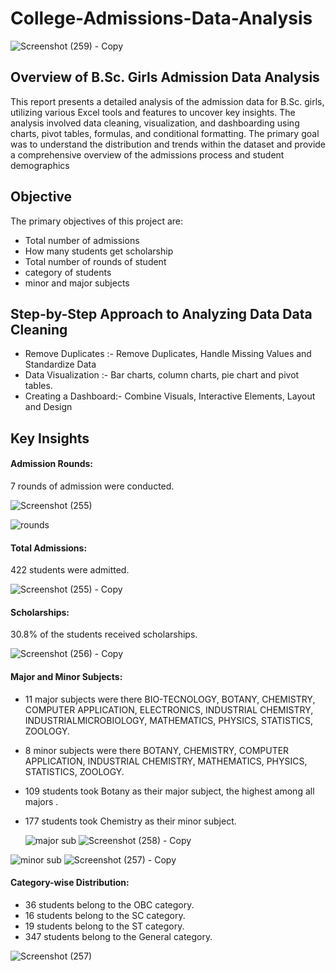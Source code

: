 # College-Admissions-Data-Analysis

![Screenshot (259) - Copy](https://github.com/anjali-thawani/IPL-data-analysis/assets/168136647/6708d736-dcd6-4926-906c-6d4715fe1a78)

## Overview of B.Sc. Girls Admission Data Analysis

This report presents a detailed analysis of the admission data for B.Sc. girls, utilizing various Excel tools and features to uncover key insights. The analysis involved data cleaning, visualization, and dashboarding using charts, pivot tables, formulas, and conditional formatting. The primary goal was to understand the distribution and trends within the dataset and provide a comprehensive overview of the admissions process and student demographics

## Objective

The primary objectives of this project are:
- Total number of admissions
- How many students get scholarship
- Total number of rounds of student
- category of students
- minor and major subjects

## Step-by-Step Approach to Analyzing Data Data Cleaning
- Remove Duplicates :- Remove Duplicates,  Handle Missing Values and Standardize Data
- Data Visualization :- Bar charts, column charts, pie chart and pivot tables.
- Creating a Dashboard:- Combine Visuals, Interactive Elements, Layout and Design

## Key Insights
#### Admission Rounds: 
7 rounds of admission were conducted.

![Screenshot (255)](https://github.com/anjali-thawani/IPL-data-analysis/assets/168136647/526e593a-a2be-4f55-a3a6-d279d77e5a83)

![rounds](https://github.com/anjali-thawani/IPL-data-analysis/assets/168136647/af8d9cce-8d92-401a-8cc2-276bd900f7b4)
#### Total Admissions: 
422 students were admitted.

![Screenshot (255) - Copy](https://github.com/anjali-thawani/College-Admissions-Data-Analysis/assets/168136647/7e3b119f-72ca-47e8-884a-373b2cb5b367)

#### Scholarships: 
30.8% of the students received scholarships.

![Screenshot (256) - Copy](https://github.com/anjali-thawani/IPL-data-analysis/assets/168136647/b9281784-9b74-4bae-8c60-bf6a78aa4d1f)
#### Major and Minor Subjects: 
- 11 major subjects were there BIO-TECNOLOGY, BOTANY, CHEMISTRY, COMPUTER APPLICATION, ELECTRONICS, INDUSTRIAL CHEMISTRY, INDUSTRIALMICROBIOLOGY, MATHEMATICS, PHYSICS, STATISTICS, ZOOLOGY.
- 8 minor subjects were there  BOTANY, CHEMISTRY, COMPUTER APPLICATION, INDUSTRIAL CHEMISTRY, MATHEMATICS, PHYSICS, STATISTICS, ZOOLOGY.
- 109 students took Botany as their major subject, the highest among all majors .
- 177 students took Chemistry as their minor subject.

  ![major sub](https://github.com/anjali-thawani/IPL-data-analysis/assets/168136647/ce94aafe-2558-4127-9407-ee7234d26755)
![Screenshot (258) - Copy](https://github.com/anjali-thawani/IPL-data-analysis/assets/168136647/3d47a96d-5053-45e5-be4f-e22682925cf2)

![minor sub](https://github.com/anjali-thawani/IPL-data-analysis/assets/168136647/dcd6f774-baf8-4509-9ed5-a59151acaac0)
![Screenshot (257) - Copy](https://github.com/anjali-thawani/IPL-data-analysis/assets/168136647/deeb8655-9b1f-4e2c-ba56-ed8cd431136f)

#### Category-wise Distribution:
- 36 students belong to the OBC category.
- 16 students belong to the SC category.
- 19 students belong to the ST category.
- 347 students belong to the General category.
  
![Screenshot (257)](https://github.com/anjali-thawani/College-Admissions-Data-Analysis/assets/168136647/7146ec0a-df8f-4146-aeb2-c37b79e15d98)







